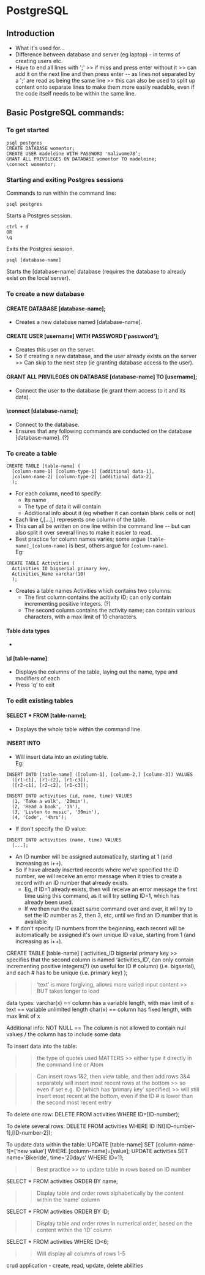 # PostgreSQL

## Introduction
+ What it's used for...
+ Difference between database and server (eg laptop) - in terms of creating users etc.
+ Have to end all lines with ';' >> if miss and press enter without it >> can add it on the next line and then press enter -- as lines not separated by a ';' are read as being the same line >> this can also be used to split up content onto separate lines to make them more easily readable, even if the code itself needs to be within the same line.

## Basic PostgreSQL commands:

### To get started

```
psql postgres
CREATE DATABASE womentor;
CREATE USER madeleine WITH PASSWORD 'maliwome78’;
GRANT ALL PRIVILEGES ON DATABASE womentor TO madeleine;
\connect womentor;
```

### Starting and exiting Postgres sessions
Commands to run within the command line:
```
psql postgres
```
Starts a Postgres session.
```
ctrl + d
OR
\q
```
Exits the Postgres session.
```
psql [database-name]
```
Starts the [database-name] database (requires the database to already exist on the local server).

### To create a new database

#### CREATE DATABASE [database-name];
+ Creates a new database named [database-name].

#### CREATE USER [username] WITH PASSWORD ['password'];
+ Creates this user on the server.
+ So if creating a new database, and the user already exists on the server >> Can skip to the next step (ie granting database access to the user).

#### GRANT ALL PRIVILEGES ON DATABASE [database-name] TO [username];
+ Connect the user to the database (ie grant them access to it and its data).

#### \connect [database-name];
+ Connect to the database.
+ Ensures that any following commands are conducted on the database [database-name]. (?)

### To create a table
```
CREATE TABLE [table-name] (
  [column-name-1] [column-type-1] [additional data-1],
  [column-name-2] [column-type-2] [additional data-2]
  );
```
+ For each column, need to specify:
  + Its name
  + The type of data it will contain
  + Additional info about it (eg whether it can contain blank cells or not)
+ Each line (,[...],) represents one column of the table.
+ This can all be written on one line within the command line -- but can also split it over several lines to make it easier to read.
+ Best practice for column names varies; some argue ```[table-name]_[column-name]``` is best, others argue for ```[column-name]```.  
Eg:  
```
CREATE TABLE Activities (
  Activities_ID bigserial primary key,
  Activities_Name varchar(10)
  );
```
+ Creates a table names Activities which contains two columns:
  + The first column contains the acitivity ID; can only contain incrementing positive integers. (?)
  + The second column contains the activity name; can contain various characters, with a max limit of 10 characters.

#### Table data types

+

#### \d [table-name]
+ Displays the columns of the table, laying out the name, type and modifiers of each
+ Press 'q' to exit

### To edit existing tables

#### SELECT * FROM [table-name];
+ Displays the whole table within the command line.

#### INSERT INTO
+ Will insert data into an existing table.  
Eg:
```
INSERT INTO [table-name] ([column-1], [column-2,] [column-3]) VALUES
  ([r1-c1], [r1-c2], [r1-c3]),
  ([r2-c1], [r2-c2], [r1-c3]);

INSERT INTO activities (id, name, time) VALUES
  (1, 'Take a walk', '20min'),
  (2, 'Read a book', '1h'),
  (3, 'Listen to music', '30min'),
  (4, 'Code', '4hrs');
```
+ If don't specify the ID value:
```
INSERT INTO activities (name, time) VALUES
  [...];
```
+ An ID number will be assigned automatically, starting at 1 (and increasing as i++).
+ So if have already inserted records where we've specified the ID number, we will receive an error message when it tries to create a record with an ID number that already exists.
  + Eg, if ID=1 already exists, then will receive an error message the first time using this command, as it will try setting ID=1, which has already been used.
  + If we then run the exact same command over and over, it will try to set the ID number as 2, then 3, etc, until we find an ID number that is available
+ If don't specify ID numbers from the beginning, each record will be automatically be assigned it's own unique ID value, starting from 1 (and increasing as i++).




<!-- Notes from codebar below -- some/a lot of duplicated notes -->

CREATE TABLE [table-name] (
	activities_ID bigserial primary key				      >> specifies that the second column is named ‘activities_ID’, can only contain incrementing positive integers(?) (so useful for ID # column) (i.e. bigserial), and each # has to be unique (i.e. primary key)
);

>> ‘text’ is more forgiving, allows more varied input content >> BUT takes longer to load

data types:
  varchar(x) == column has a variable length, with max limit of x
  text == variable unlimited length
  char(x) == column has fixed length, with max limit of x

  <!-- According to postgresql.org (https://www.postgresql.org/docs/9.1/static/datatype-character.html) >> "There is no performance difference among these three types, apart from increased storage space when using the blank-padded type, and a few extra CPU cycles to check the length when storing into a length-constrained column. While character(n) has performance advantages in some other database systems, there is no such advantage in PostgreSQL; in fact character(n) is usually the slowest of the three because of its additional storage costs. In most situations text or character varying should be used instead." -->

Additional info:
  NOT NULL == The column is not allowed to contain null values / the column has to include some data















  To insert data into the table:
  >> the type of quotes used MATTERS >> either type it directly in the command line or Atom

  >> Can insert rows 1&2, then view table, and then add rows 3&4 separately
  >> will insert most recent rows at the bottom >> so even if set e.g. ID (which has ‘primary key’ specified) >> will still insert most recent at the bottom, even if the ID # is lower than the second most recent entry

  To delete one row:
  DELETE FROM activities WHERE ID=[ID-number);

  To delete several rows:
  DELETE FROM activities WHERE ID IN([ID-number-1],[ID-number-2]);

  To update data within the table:
  UPDATE [table-name] SET [column-name-1]=[‘new value’] WHERE [column-name]=[value];
  UPDATE activities SET name='Bikeride', time='20days' WHERE ID=11;
  >> Best practice >> to update table in rows based on ID number

  SELECT * FROM activities ORDER BY name;
  >> Display table and order rows alphabetically by the content within the ‘name’ column

  SELECT * FROM activities ORDER BY ID;
  >> Display table and order rows in numerical order, based on the  content within the ‘ID’ column

   SELECT * FROM activities WHERE ID<6;
  >> Will display all columns of rows 1-5



  crud application	- create, read, update, delete abilities









<!-- old notes (see if anythin g usefel ie re what a specific term/keyword means)
[table-name]_id bigserial primary key,			>> set type of data for this column
											bigserial = incrementing positive integers (?)
											‘primary key’ = each # has to be unique
											(useful for ID # column)
	[table-name]_name varchar(x) NOT NULL,		>> Setting the max number of characters
											each cell in that column can contain
											varchar(x) stating the maximum number of
											characters, can contain ‘varied characters’(meaning?)
	[table-name]_desc text NOT NULL,			>>
	date_added timestamp default NULL			>> -->
